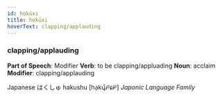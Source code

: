 ```yaml
---
id: hoküxi
title: hoküxi
hoverText: clapping/applauding
---
```


### clapping/applauding

**Part of Speech**: Modifier
**Verb**: to be clapping/appluading
**Noun**: acclaim
**Modifier**: clapping/applauding

Japanese は​くしゅ hakushu [ha̠kɯ̟̊ᵝɕɨᵝ]
*Japonic Language Family*
